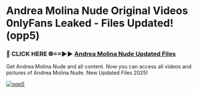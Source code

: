 # Andrea Molina Nude Original Videos 0nlyFans Leaked - Files Updated! (opp5)

<h3>🔴 CLICK HERE 🌐==►► <a href="https://tinyurl.com/4mcuefdz" rel="nofollow">Andrea Molina Nude Updated Files</a></h3>

Get Andrea Molina Nude and all content. Now you can access all videos and pictures of Andrea Molina Nude. New Updated Files 2025!

[![opp5](https://i.imgur.com/StAQSOY.gif)](https://tinyurl.com/4mcuefdz)
